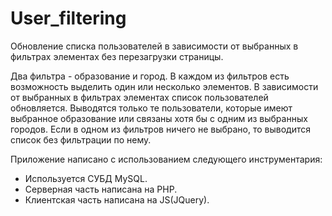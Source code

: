 # User_filtering
Обновление списка пользователей в зависимости от выбранных в фильтрах элементах без перезагрузки страницы.

Два фильтра - образование и город. В каждом из фильтров есть возможность выделить один или несколько элементов.
В зависимости от выбранных в фильтрах элементах список пользователей обновляется. Выводятся только те пользователи,
которые имеют выбранное образование или связаны хотя бы с одним из выбранных городов.
Если в одном из фильтров ничего не выбрано, то выводится список без фильтрации по нему.

Приложение написано с использованием следующего инструментария:
- Используется СУБД MySQL.
- Серверная часть написана на PHP.
- Клиентская часть написана на JS(JQuery).

